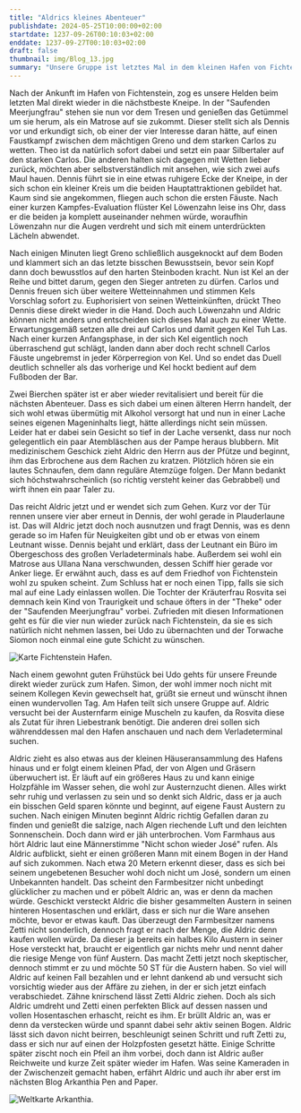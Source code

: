 ```yaml
---
title: "Aldrics kleines Abenteuer"
publishdate: 2024-05-25T10:00:00+02:00
startdate: 1237-09-26T00:10:03+02:00
enddate: 1237-09-27T00:10:03+02:00
draft: false
thumbnail: img/Blog_13.jpg
summary: "Unsere Gruppe ist letztes Mal in dem kleinen Hafen von Fichtenstein angekommen. Nachdem sie sich damals kurz in der hiesigen Bar umgeguckt hatten, wird diese in diesem Blog ausführlich erkundet. Außerdem begibt sich Aldric auf ein kleines eigenes Abenteuer. Wie der Barabend diesmal verläuft und was Aldrics Mission ist, erfahrt ihr hier:"
---
```


Nach der Ankunft im Hafen von Fichtenstein, zog es unsere Helden beim letzten Mal direkt wieder in die nächstbeste Kneipe. In der "Saufenden Meerjungfrau" stehen sie nun vor dem Tresen und genießen das Getümmel um sie herum, als ein Matrose auf sie zukommt. Dieser stellt sich als Dennis vor und erkundigt sich, ob einer der vier Interesse daran hätte, auf einen Faustkampf zwischen dem mächtigen Greno und dem starken Carlos zu wetten. Theo ist da natürlich sofort dabei und setzt ein paar Silbertaler auf den starken Carlos. Die anderen halten sich dagegen mit Wetten lieber zurück, möchten aber selbstverständlich mit ansehen, wie sich zwei aufs Maul hauen. Dennis führt sie in eine etwas ruhigere Ecke der Kneipe, in der sich schon ein kleiner Kreis um die beiden Hauptattraktionen gebildet hat. Kaum sind sie angekommen, fliegen auch schon die ersten Fäuste. Nach einer kurzen Kampfes-Evaluation flüster Kel Löwenzahn leise ins Ohr, dass er die beiden ja komplett auseinander nehmen würde, woraufhin Löwenzahn nur die Augen verdreht und sich mit einem unterdrückten Lächeln abwendet. 

Nach einigen Minuten liegt Greno schließlich ausgeknockt auf dem Boden und klammert sich an das letzte bisschen Bewusstsein, bevor sein Kopf dann doch bewusstlos auf den harten Steinboden kracht. Nun ist Kel an der Reihe und bittet darum, gegen den Sieger antreten zu dürfen. Carlos und Dennis freuen sich über weitere Wetteinnahmen und stimmen Kels Vorschlag sofort zu. Euphorisiert von seinen Wetteinkünften, drückt Theo Dennis diese direkt wieder in die Hand. Doch auch Löwenzahn und Aldric können nicht anders und entscheiden sich dieses Mal auch zu einer Wette. Erwartungsgemäß setzen alle drei auf Carlos und damit gegen Kel Tuh Las. Nach einer kurzen Anfangsphase, in der sich Kel eigentlich noch überraschend gut schlägt, landen dann aber doch recht schnell Carlos Fäuste ungebremst in jeder Körperregion von Kel. Und so endet das Duell deutlich schneller als das vorherige und Kel hockt bedient auf dem Fußboden der Bar. 

Zwei Bierchen später ist er aber wieder revitalisiert und bereit für die nächsten Abenteuer. Dass es sich dabei um einen älteren Herrn handelt, der sich wohl etwas übermütig mit Alkohol versorgt hat und nun in einer Lache seines eigenen Mageninhalts liegt, hätte allerdings nicht sein müssen. Leider hat er dabei sein Gesicht so tief in der Lache versenkt, dass nur noch gelegentlich ein paar Atembläschen aus der Pampe heraus blubbern. Mit medizinischem Geschick zieht Aldric den Herrn aus der Pfütze und beginnt, ihm das Erbrochene aus dem Rachen zu kratzen. Plötzlich hören sie ein lautes Schnaufen, dem dann reguläre Atemzüge folgen. Der Mann bedankt sich höchstwahrscheinlich (so richtig versteht keiner das Gebrabbel) und wirft ihnen ein paar Taler zu.

Das reicht Aldric jetzt und er wendet sich zum Gehen. Kurz vor der Tür rennen unsere vier aber erneut in Dennis, der wohl gerade in Plauderlaune ist. Das will Aldric jetzt doch noch ausnutzen und fragt Dennis, was es denn gerade so im Hafen für Neuigkeiten gibt und ob er etwas von einem Leutnant wisse. Dennis bejaht und erklärt, dass der Leutnant ein Büro im Obergeschoss des großen Verladeterminals habe. Außerdem sei wohl ein Matrose aus Ullana Nana verschwunden, dessen Schiff hier gerade vor Anker liege. Er erwähnt auch, dass es auf dem Friedhof von Fichtenstein wohl zu spuken scheint. Zum Schluss hat er noch einen Tipp, falls sie sich mal auf eine Lady einlassen wollen. Die Tochter der Kräuterfrau Rosvita sei demnach kein Kind von Traurigkeit und schaue öfters in der "Theke" oder der "Saufenden Meerjungfrau" vorbei. Zufrieden mit diesen Informationen geht es für die vier nun wieder zurück nach Fichtenstein, da sie es sich natürlich nicht nehmen lassen, bei Udo zu übernachten und der Torwache Siomon noch einmal eine gute Schicht zu wünschen.

<div class="img-max center">
  <img class="img-fluid rounded" title="Karte Fichtenstein Hafen" alt="Karte Fichtenstein Hafen." src="/img/fichtenstein_hafen.jpg" />
</div>

Nach einem gewohnt guten Frühstück bei Udo gehts für unsere Freunde direkt wieder zurück zum Hafen. Simon, der wohl immer noch nicht mit seinem Kollegen Kevin gewechselt hat, grüßt sie erneut und wünscht ihnen einen wundervollen Tag. Am Hafen teilt sich unsere Gruppe auf. Aldric versucht bei der Austernfarm einige Muscheln zu kaufen, da Rosvita diese als Zutat für ihren Liebestrank benötigt. Die anderen drei sollen sich währenddessen mal den Hafen anschauen und nach dem Verladeterminal suchen. 

Aldric zieht es also etwas aus der kleinen Häuseransammlung des Hafens hinaus und er folgt einem kleinen Pfad, der von Algen und Gräsern überwuchert ist. Er läuft auf ein größeres Haus zu und kann einige Holzpfähle im Wasser sehen, die wohl zur Austernzucht dienen. Alles wirkt sehr ruhig und verlassen zu sein und so denkt sich Aldric, dass er ja auch ein bisschen Geld sparen könnte und beginnt, auf eigene Faust Austern zu suchen. Nach einigen Minuten beginnt Aldric richtig Gefallen daran zu finden und genießt die salzige, nach Algen riechende Luft und den leichten Sonnenschein. Doch dann wird er jäh unterbrochen. Vom Farmhaus aus hört Aldric laut eine Männerstimme "Nicht schon wieder José" rufen. Als Aldric aufblickt, sieht er einen größeren Mann mit einem Bogen in der Hand auf sich zukommen. Nach etwa 20 Metern erkennt dieser, dass es sich bei seinem ungebetenen Besucher wohl doch nicht um José, sondern um einen Unbekannten handelt. Das scheint den Farmbesitzer nicht unbedingt glücklicher zu machen und er pöbelt Aldric an, was er denn da machen würde. Geschickt versteckt Aldric die bisher gesammelten Austern in seinen hinteren Hosentaschen und erklärt,  dass er sich nur die Ware ansehen möchte, bevor er etwas kauft. Das überzeugt den Farmbesitzer namens Zetti nicht sonderlich, dennoch fragt er nach der Menge, die Aldric denn kaufen wollen würde. Da dieser ja bereits ein halbes Kilo Austern in seiner Hose versteckt hat, braucht er eigentlich gar nichts mehr und nennt daher die riesige Menge von fünf Austern. Das macht Zetti jetzt noch skeptischer, dennoch stimmt er zu und möchte 50 ST für die Austern haben. So viel will Aldric auf keinen Fall bezahlen und er lehnt dankend ab und versucht sich vorsichtig wieder aus der Affäre zu ziehen, in der er sich jetzt einfach verabschiedet. Zähne knirschend lässt Zetti Aldric ziehen. Doch als sich Aldric umdreht und Zetti einen perfekten Blick auf dessen nassen und vollen Hosentaschen erhascht, reicht es ihm. Er brüllt Aldric an, was er denn da verstecken würde und spannt dabei sehr aktiv seinen Bogen. Aldric lässt sich davon nicht beirren, beschleunigt seinen Schritt und ruft Zetti zu, dass er sich nur auf einen der Holzpfosten gesetzt hätte. Einige Schritte später zischt noch ein Pfeil an ihm vorbei, doch dann ist Aldric außer Reichweite und kurze Zeit später wieder im Hafen. Was seine Kameraden in der Zwischenzeit gemacht haben, erfährt Aldric und auch ihr aber erst im nächsten Blog Arkanthia Pen and Paper.

<div class="img-max center">
  <img class="img-fluid" title="Weltkarte Arkanthia" alt="Weltkarte Arkanthia." src="/img/Arkanthia_Full_Map_Fichtenstein.jpg" />
</div>









